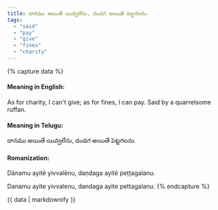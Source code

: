 ```yaml
---
title: దానము అయితే యివ్వలేను, దండగ అయితే పెట్టగలను.
tags:
  - "said"
  - "pay"
  - "give"
  - "fines"
  - "charity"
---
```


{% capture data %}
#### Meaning in English:
As for charity, I can't give; as for fines, I can pay.
Said by a quarrelsome ruffan.

#### Meaning in Telugu:
దానము అయితే యివ్వలేను, దండగ అయితే పెట్టగలను.

#### Romanization:
Dānamu ayitē yivvalēnu, daṇḍaga ayitē peṭṭagalanu.

Danamu ayite yivvalenu, dandaga ayite pettagalanu.
{% endcapture %}

{{ data | markdownify }}

